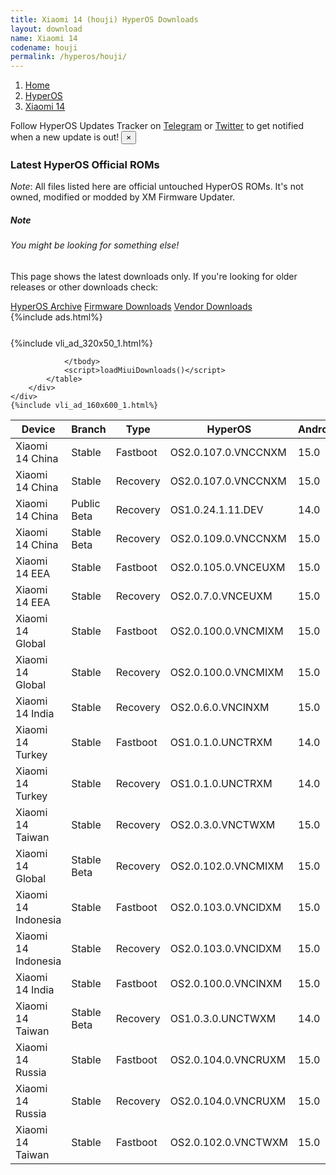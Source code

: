 ```yaml
---
title: Xiaomi 14 (houji) HyperOS Downloads
layout: download
name: Xiaomi 14
codename: houji
permalink: /hyperos/houji/
---
```

<nav aria-label="breadcrumb">
    <ol class="breadcrumb">
        <li class="breadcrumb-item"><a href="/">Home</a></li>
        <li class="breadcrumb-item"><a href="/hyperos/">HyperOS</a></li>
        <li class="breadcrumb-item active" aria-current="page"><a href="/hyperos/houji/">Xiaomi 14</a></li>
    </ol>
</nav>
<div class="alert alert-primary alert-dismissible fade show" role="alert">
    Follow HyperOS Updates Tracker on <a href="https://t.me/MIUIUpdatesTracker" class="alert-link">Telegram</a>
     or <a href="https://twitter.com/MiFwUpdater" class="alert-link">Twitter</a> to get notified when a new update is out!
    <button type="button" class="close" data-dismiss="alert" aria-label="Close">
        <span aria-hidden="true">&times;</span>
    </button>
</div>

### Latest HyperOS Official ROMs
*Note*: All files listed here are official untouched HyperOS ROMs. It's not owned, modified or modded by XM Firmware Updater.
<div class="card">
  <div class="card-body">
    <h5 class="card-title">Note</h5>
    <h6 class="card-subtitle mb-2 text-muted">You might be looking for something else!</h6>
    <p class="card-text">This page shows the latest downloads only.
     If you're looking for older releases or other downloads check:</p>
    <a href="/archive/hyperos/houji/" class="card-link">HyperOS Archive</a>
    <a href="/firmware/houji/" class="card-link">Firmware Downloads</a>
    <a href="/vendor/houji/" class="card-link">Vendor Downloads</a>
  </div>
</div>
{%include ads.html%}
<div class="row justify-content-center">
    <div class="col-10">
        <div class="table-responsive-md" style="margin-top: 25px;">
            {%include vli_ad_320x50_1.html%}
            <table id="miui" class="display dt-responsive nowrap compact table table-striped table-hover table-sm">
                <thead class="thead-dark">
                    <tr>
                        <th data-ref="device">Device</th>
                        <th data-ref="branch">Branch</th>
                        <th data-ref="type">Type</th>
                        <th data-ref="miui">HyperOS</th>
                        <th data-ref="android">Android</th>
                        <th data-ref="size">Size</th>
                        <th data-ref="size">Date</th>
                        <th data-ref="link">Link</th>
                    </tr>
                </thead>
                <tbody>
                <tr><td>Xiaomi 14 China</td><td>Stable</td><td>Fastboot</td><td>OS2.0.107.0.VNCCNXM</td><td>15.0</td><td>9.6 GB</td><td>2025-03-31</td><td><a href="/hyperos/houji/stable/OS2.0.107.0.VNCCNXM/">Download</a></td></tr>
<tr><td>Xiaomi 14 China</td><td>Stable</td><td>Recovery</td><td>OS2.0.107.0.VNCCNXM</td><td>15.0</td><td>6.3 GB</td><td>2025-03-18</td><td><a href="/hyperos/houji/stable/OS2.0.107.0.VNCCNXM/">Download</a></td></tr>
<tr><td>Xiaomi 14 China</td><td>Public Beta</td><td>Recovery</td><td>OS1.0.24.1.11.DEV</td><td>14.0</td><td>5.8 GB</td><td>2024-01-12</td><td><a href="/hyperos/houji/public beta/OS1.0.24.1.11.DEV/">Download</a></td></tr>
<tr><td>Xiaomi 14 China</td><td>Stable Beta</td><td>Recovery</td><td>OS2.0.109.0.VNCCNXM</td><td>15.0</td><td>6.4 GB</td><td>2025-04-12</td><td><a href="/hyperos/houji/stable beta/OS2.0.109.0.VNCCNXM/">Download</a></td></tr>
<tr><td>Xiaomi 14 EEA</td><td>Stable</td><td>Fastboot</td><td>OS2.0.105.0.VNCEUXM</td><td>15.0</td><td>8.2 GB</td><td>2025-04-14</td><td><a href="/hyperos/houji/stable/OS2.0.105.0.VNCEUXM/">Download</a></td></tr>
<tr><td>Xiaomi 14 EEA</td><td>Stable</td><td>Recovery</td><td>OS2.0.7.0.VNCEUXM</td><td>15.0</td><td>6.4 GB</td><td>2025-02-28</td><td><a href="/hyperos/houji/stable/OS2.0.7.0.VNCEUXM/">Download</a></td></tr>
<tr><td>Xiaomi 14 Global</td><td>Stable</td><td>Fastboot</td><td>OS2.0.100.0.VNCMIXM</td><td>15.0</td><td>8.9 GB</td><td>2025-03-27</td><td><a href="/hyperos/houji/stable/OS2.0.100.0.VNCMIXM/">Download</a></td></tr>
<tr><td>Xiaomi 14 Global</td><td>Stable</td><td>Recovery</td><td>OS2.0.100.0.VNCMIXM</td><td>15.0</td><td>6.3 GB</td><td>2025-02-26</td><td><a href="/hyperos/houji/stable/OS2.0.100.0.VNCMIXM/">Download</a></td></tr>
<tr><td>Xiaomi 14 India</td><td>Stable</td><td>Recovery</td><td>OS2.0.6.0.VNCINXM</td><td>15.0</td><td>6.2 GB</td><td>2025-02-17</td><td><a href="/hyperos/houji/stable/OS2.0.6.0.VNCINXM/">Download</a></td></tr>
<tr><td>Xiaomi 14 Turkey</td><td>Stable</td><td>Fastboot</td><td>OS1.0.1.0.UNCTRXM</td><td>14.0</td><td>7.0 GB</td><td>2024-02-29</td><td><a href="/hyperos/houji/stable/OS1.0.1.0.UNCTRXM/">Download</a></td></tr>
<tr><td>Xiaomi 14 Turkey</td><td>Stable</td><td>Recovery</td><td>OS1.0.1.0.UNCTRXM</td><td>14.0</td><td>5.7 GB</td><td>2024-02-29</td><td><a href="/hyperos/houji/stable/OS1.0.1.0.UNCTRXM/">Download</a></td></tr>
<tr><td>Xiaomi 14 Taiwan</td><td>Stable</td><td>Recovery</td><td>OS2.0.3.0.VNCTWXM</td><td>15.0</td><td>6.1 GB</td><td>2025-02-17</td><td><a href="/hyperos/houji/stable/OS2.0.3.0.VNCTWXM/">Download</a></td></tr>
<tr><td>Xiaomi 14 Global</td><td>Stable Beta</td><td>Recovery</td><td>OS2.0.102.0.VNCMIXM</td><td>15.0</td><td>6.3 GB</td><td>2025-04-21</td><td><a href="/hyperos/houji/stable beta/OS2.0.102.0.VNCMIXM/">Download</a></td></tr>
<tr><td>Xiaomi 14 Indonesia</td><td>Stable</td><td>Fastboot</td><td>OS2.0.103.0.VNCIDXM</td><td>15.0</td><td>8.2 GB</td><td>2025-04-02</td><td><a href="/hyperos/houji/stable/OS2.0.103.0.VNCIDXM/">Download</a></td></tr>
<tr><td>Xiaomi 14 Indonesia</td><td>Stable</td><td>Recovery</td><td>OS2.0.103.0.VNCIDXM</td><td>15.0</td><td>6.3 GB</td><td>2025-03-25</td><td><a href="/hyperos/houji/stable/OS2.0.103.0.VNCIDXM/">Download</a></td></tr>
<tr><td>Xiaomi 14 India</td><td>Stable</td><td>Fastboot</td><td>OS2.0.100.0.VNCINXM</td><td>15.0</td><td>7.0 GB</td><td>2025-03-27</td><td><a href="/hyperos/houji/stable/OS2.0.100.0.VNCINXM/">Download</a></td></tr>
<tr><td>Xiaomi 14 Taiwan</td><td>Stable Beta</td><td>Recovery</td><td>OS1.0.3.0.UNCTWXM</td><td>14.0</td><td>5.8 GB</td><td>2024-03-24</td><td><a href="/hyperos/houji/stable beta/OS1.0.3.0.UNCTWXM/">Download</a></td></tr>
<tr><td>Xiaomi 14 Russia</td><td>Stable</td><td>Fastboot</td><td>OS2.0.104.0.VNCRUXM</td><td>15.0</td><td>8.6 GB</td><td>2025-04-02</td><td><a href="/hyperos/houji/stable/OS2.0.104.0.VNCRUXM/">Download</a></td></tr>
<tr><td>Xiaomi 14 Russia</td><td>Stable</td><td>Recovery</td><td>OS2.0.104.0.VNCRUXM</td><td>15.0</td><td>6.2 GB</td><td>2025-03-26</td><td><a href="/hyperos/houji/stable/OS2.0.104.0.VNCRUXM/">Download</a></td></tr>
<tr><td>Xiaomi 14 Taiwan</td><td>Stable</td><td>Fastboot</td><td>OS2.0.102.0.VNCTWXM</td><td>15.0</td><td>7.5 GB</td><td>2025-04-02</td><td><a href="/hyperos/houji/stable/OS2.0.102.0.VNCTWXM/">Download</a></td></tr>

                </tbody>
                <script>loadMiuiDownloads()</script>
            </table>
        </div>
    </div>
    {%include vli_ad_160x600_1.html%}
</div>
